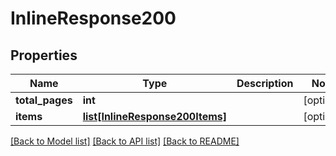 # InlineResponse200

## Properties
Name | Type | Description | Notes
------------ | ------------- | ------------- | -------------
**total_pages** | **int** |  | [optional] 
**items** | [**list[InlineResponse200Items]**](InlineResponse200Items.md) |  | [optional] 

[[Back to Model list]](../README.md#documentation-for-models) [[Back to API list]](../README.md#documentation-for-api-endpoints) [[Back to README]](../README.md)


